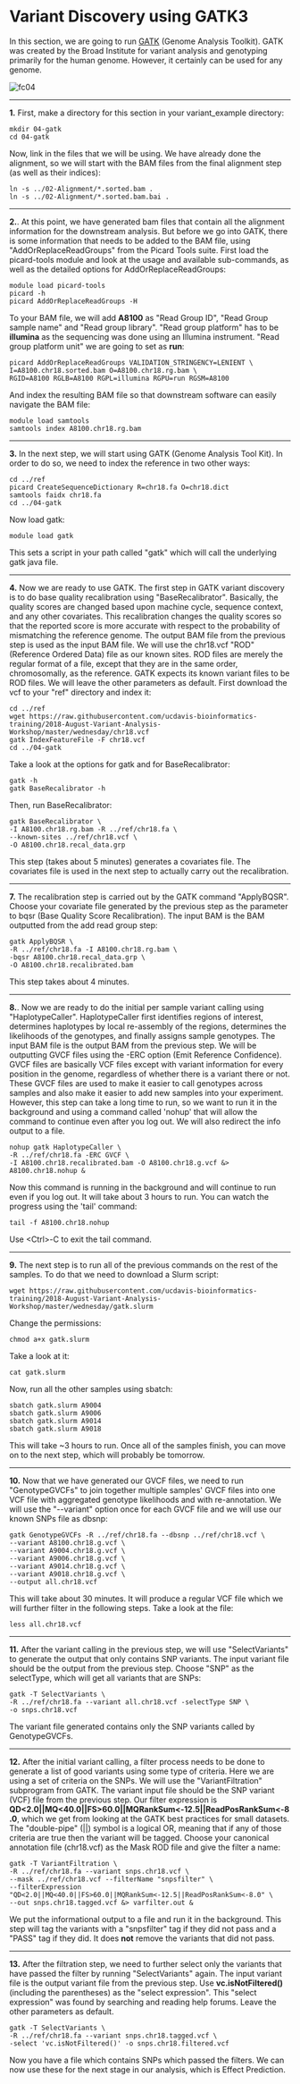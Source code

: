 Variant Discovery using GATK3
=============================

In this section, we are going to run [GATK](https://software.broadinstitute.org/gatk/) (Genome Analysis Toolkit). GATK was created by the Broad Institute for variant analysis and genotyping primarily for the human genome. However, it certainly can be used for any genome.

![fc04](fc04.png)

---

**1\.** First, make a directory for this section in your variant_example directory:

    mkdir 04-gatk
    cd 04-gatk

Now, link in the files that we will be using. We have already done the alignment, so we will start with the BAM files from the final alignment step (as well as their indices):

    ln -s ../02-Alignment/*.sorted.bam .
    ln -s ../02-Alignment/*.sorted.bam.bai .

---

**2\.**. At this point, we have generated bam files that contain all the alignment information for the downstream analysis. But before we go into GATK, there is some information that needs to be added to the BAM file, using "AddOrReplaceReadGroups" from the Picard Tools suite. First load the picard-tools module and look at the usage and available sub-commands, as well as the detailed options for AddOrReplaceReadGroups:

    module load picard-tools
    picard -h
    picard AddOrReplaceReadGroups -H

To your BAM file, we will add **A8100** as "Read Group ID", "Read Group sample name" and "Read group library". "Read group platform" has to be **illumina** as the sequencing was done using an Illumina instrument. "Read group platform unit" we are going to set as **run**:

    picard AddOrReplaceReadGroups VALIDATION_STRINGENCY=LENIENT \
    I=A8100.chr18.sorted.bam O=A8100.chr18.rg.bam \
    RGID=A8100 RGLB=A8100 RGPL=illumina RGPU=run RGSM=A8100

And index the resulting BAM file so that downstream software can easily navigate the BAM file:

    module load samtools
    samtools index A8100.chr18.rg.bam

-----

**3\.** In the next step, we will start using GATK (Genome Analysis Tool Kit). In order to do so, we need to index the reference in two other ways:

    cd ../ref
    picard CreateSequenceDictionary R=chr18.fa O=chr18.dict
    samtools faidx chr18.fa
    cd ../04-gatk

Now load gatk:

    module load gatk

This sets a script in your path called "gatk" which will call the underlying gatk java file.

-----

**4\.** Now we are ready to use GATK. The first step in GATK variant discovery is to do base quality recalibration using "BaseRecalibrator". Basically, the quality scores are changed based upon machine cycle, sequence context, and any other covariates. This recalibration changes the quality scores so that the reported score is more accurate with respect to the probability of mismatching the reference genome. The output BAM file from the previous step is used as the input BAM file.  We will use the chr18.vcf "ROD" (Reference Ordered Data) file as our known sites. ROD files are merely the regular format of a file, except that they are in the same order, chromosomally, as the reference. GATK expects its known variant files to be ROD files. We will leave the other parameters as default. First download the vcf to your "ref" directory and index it:

    cd ../ref
    wget https://raw.githubusercontent.com/ucdavis-bioinformatics-training/2018-August-Variant-Analysis-Workshop/master/wednesday/chr18.vcf
    gatk IndexFeatureFile -F chr18.vcf
    cd ../04-gatk

Take a look at the options for gatk and for BaseRecalibrator:

    gatk -h
    gatk BaseRecalibrator -h

Then, run BaseRecalibrator:

    gatk BaseRecalibrator \
    -I A8100.chr18.rg.bam -R ../ref/chr18.fa \
    --known-sites ../ref/chr18.vcf \
    -O A8100.chr18.recal_data.grp

This step (takes about 5 minutes) generates a covariates file. The covariates file is used in the next step to actually carry out the recalibration.

-----

**7\.** The recalibration step is carried out by the GATK command "ApplyBQSR". Choose your covariate file generated by the previous step as the parameter to bqsr (Base Quality Score Recalibration). The input BAM is the BAM outputted from the add read group step:

    gatk ApplyBQSR \
    -R ../ref/chr18.fa -I A8100.chr18.rg.bam \
    -bqsr A8100.chr18.recal_data.grp \
    -O A8100.chr18.recalibrated.bam

This step takes about 4 minutes.

-----

**8\.**. Now we are ready to do the initial per sample variant calling using "HaplotypeCaller". HaplotypeCaller first identifies regions of interest, determines haplotypes by local re-assembly of the regions, determines the likelihoods of the genotypes, and finally assigns sample genotypes. The input BAM file is the output BAM from the previous step. We will be outputting GVCF files using the -ERC option (Emit Reference Confidence). GVCF files are basically VCF files except with variant information for every position in the genome, regardless of whether there is a variant there or not. These GVCF files are used to make it easier to call genotypes across samples and also make it easier to add new samples into your experiment. However, this step can take a long time to run, so we want to run it in the background and using a command called 'nohup' that will allow the command to continue even after you log out. We will also redirect the info output to a file.

    nohup gatk HaplotypeCaller \
    -R ../ref/chr18.fa -ERC GVCF \
    -I A8100.chr18.recalibrated.bam -O A8100.chr18.g.vcf &> A8100.chr18.nohup &

Now this command is running in the background and will continue to run even if you log out. It will take about 3 hours to run. You can watch the progress using the 'tail' command:

    tail -f A8100.chr18.nohup

Use \<Ctrl\>-C to exit the tail command.

-----

**9\.** The next step is to run all of the previous commands on the rest of the samples. To do that we need to download a Slurm script:

    wget https://raw.githubusercontent.com/ucdavis-bioinformatics-training/2018-August-Variant-Analysis-Workshop/master/wednesday/gatk.slurm

Change the permissions:

    chmod a+x gatk.slurm

Take a look at it:

    cat gatk.slurm

Now, run all the other samples using sbatch:

    sbatch gatk.slurm A9004
    sbatch gatk.slurm A9006
    sbatch gatk.slurm A9014
    sbatch gatk.slurm A9018

This will take ~3 hours to run. Once all of the samples finish, you can move on to the next step, which will probably be tomorrow.

---

**10\.** Now that we have generated our GVCF files, we need to run "GenotypeGVCFs" to join together multiple samples' GVCF files into one VCF file with aggregated genotype likelihoods and with re-annotation. We will use the "--variant" option once for each GVCF file and we will use our known SNPs file as dbsnp:

    gatk GenotypeGVCFs -R ../ref/chr18.fa --dbsnp ../ref/chr18.vcf \
    --variant A8100.chr18.g.vcf \
    --variant A9004.chr18.g.vcf \
    --variant A9006.chr18.g.vcf \
    --variant A9014.chr18.g.vcf \
    --variant A9018.chr18.g.vcf \
    --output all.chr18.vcf

This will take about 30 minutes. It will produce a regular VCF file which we will further filter in the following steps. Take a look at the file:

    less all.chr18.vcf

-----

**11\.** After the variant calling in the previous step, we will use "SelectVariants" to generate the output that only contains SNP variants. The input variant file should be the output from the previous step. Choose "SNP" as the selectType, which will get all variants that are SNPs:

    gatk -T SelectVariants \
    -R ../ref/chr18.fa --variant all.chr18.vcf -selectType SNP \
    -o snps.chr18.vcf

The variant file generated contains only the SNP variants called by GenotypeGVCFs.

-----

**12\.** After the initial variant calling, a filter process needs to be done to generate a list of good variants using some type of criteria. Here we are using a set of criteria on the SNPs. We will use the "VariantFiltration" subprogram from GATK. The variant input file should be the SNP variant (VCF) file from the previous step. Our filter expression is **QD<2.0\|\|MQ<40.0\|\|FS>60.0\|\|MQRankSum<-12.5\|\|ReadPosRankSum<-8.0**, which we get from looking at the GATK best practices for small datasets. The "double-pipe" (\|\|) symbol is a logical OR, meaning that if any of those criteria are true then the variant will be tagged. Choose your canonical annotation file (chr18.vcf) as the Mask ROD file and give the filter a name:

    gatk -T VariantFiltration \
    -R ../ref/chr18.fa --variant snps.chr18.vcf \
    --mask ../ref/chr18.vcf --filterName "snpsfilter" \
    --filterExpression "QD<2.0||MQ<40.0||FS>60.0||MQRankSum<-12.5||ReadPosRankSum<-8.0" \
    --out snps.chr18.tagged.vcf &> varfilter.out &

We put the informational output to a file and run it in the background. This step will tag the variants with a "snpsfilter" tag if they did not pass and a "PASS" tag if they did. It does **not** remove the variants that did not pass.
 
-----

**13\.** After the filtration step, we need to further select only the variants that have passed the filter by running "SelectVariants" again. The input variant file is the output variant file from the previous step. Use **vc.isNotFiltered()** (including the parentheses) as the "select expression". This "select expression" was found by searching and reading help forums. Leave the other parameters as default.

    gatk -T SelectVariants \
    -R ../ref/chr18.fa --variant snps.chr18.tagged.vcf \
    -select 'vc.isNotFiltered()' -o snps.chr18.filtered.vcf

Now you have a file which contains SNPs which passed the filters. We can now use these for the next stage in our analysis, which is Effect Prediction.
